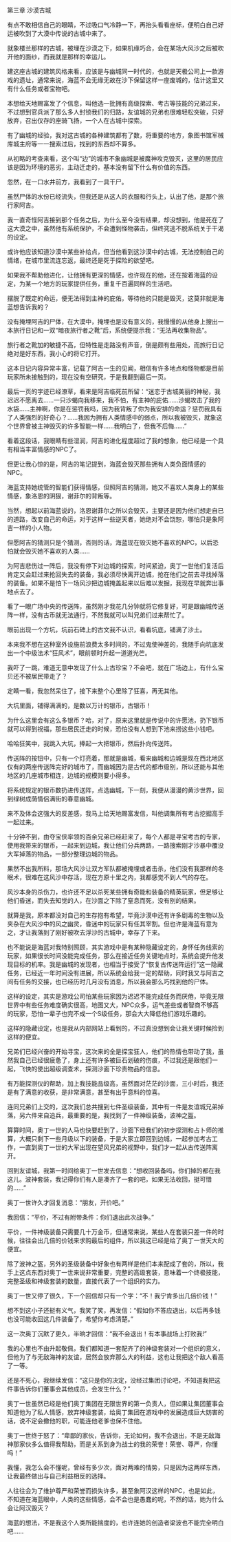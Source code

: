 第三章 沙漠古城


有点不敢相信自己的眼睛，不过吸口气冷静一下，再抬头看看座标，便明白自己好运被吹到了大漠中传说的古城中来了。

就象楼兰那样的古城，被埋在沙漠之下，如果机缘巧合，会在某场大风沙之后被吹开他的面纱，而我就是那样的幸运儿。

建这座古城的建筑风格来看，应该是与幽城同一时代的，也就是天极公司上一款游戏的遗址，通常来说，海蓝不会无缘无故在沙下保留这样一座废城的，估计这里又有什么任务或者宝物吧。

本想给天地赐富发了个信息，叫他选一批拥有高级探索、考古等技能的兄弟过来，不过想到官兵派了那么多人封锁我们的归路，友谊城的兄弟也很难轻松突破，只好放弃，召出仅存的座骑飞扬，一个人在古城中探索。

有了幽城的经验，我对这古城的各种建筑都有了数，将重要的地方，象图书馆军械库城主府等一一搜索过后，找到的东西却不算多。

从初略的考查来看，这个叫“边”的城市不象幽城是被魔神攻克毁灭，这里的居民应该是因为环境的恶劣，主动迁走的，基本没有留下什么有价值的东西。

忽然，在一口水井前方，我看到了一具干尸。

虽然尸体的水份已经流失，但我还是从这人的衣服和行头上，认出了他，是那个旅行家阿吉。

我一直奇怪阿吉接到那个任务之后，为什么至今没有结果，却没想到，他是死在了这大漠之中，虽然他有系统保护，不会遭到怪物袭击，但终究逃不脱系统关于干渴的设定。

或许他应该知道沙漠中某些补给点，但当他看到这沙漠中的古城，无法控制自己的情绪，在城市里流连忘返，最终还是死于探险的欲望吧。

如果我不帮助他进化，让他拥有更深的情感，也许现在的他，还在按着海蓝的设定，为某一个地方的玩家提供任务，重复千百遍同样的生活吧。

摆脱了既定的命运，便无法得到主神的庇佑，等待他的只能是毁灭，这莫非就是海蓝想告诉我的？

没有掩埋阿吉的尸体，在大漠中，掩埋也是没有意义的，我慢慢的从他身上搜出一本旅行日记和一双“暗夜旅行者之靴”后，系统便提示我：“无法再收集物品”。

旅行者之靴加的敏捷不高，但特性是走路没有声音，倒是颇有些用处，而旅行日记绝对是好东西，我小心的将它打开。

这本日记内容异常丰富，记载了阿吉一生的见闻，相信有许多地点和怪物都是目前玩家所未接触到的，现在没有空研究，于是我翻到最后一页。

最后一页的字迹已经潦草，看来是阿吉临死前所留：“迷恋于古城美丽的神秘，我迟迟不愿离去……一只沙蝎向我移来，我不怕，有主神的庇佑……沙蝎攻击了我的水袋……主神啊，你是在惩罚我吗，因为我背叛了你为我安排的命运？惩罚我具有了人类强烈的好奇心？……我因为拥有人类情感中的弱点，所以我被毁灭，就象这个世界曾被主神毁灭的许多智能一样……我明白了，但我不后悔……”

看着这段话，我眼睛有些湿润，阿吉的进化程度超过了我的想象，他已经是一个具有相当丰富情感的NPC了。

但更让我心惊的是，阿吉的笔记提到，海蓝会毁灭那些拥有人类负面情感的NPC。

海蓝支持她统管的智能们获得情感，但照阿吉的猜测，她又不喜欢人类身上的某些情感，象洛恩的阴狠，谢菲尔的背叛等。

当然，想起以前海蓝说的，洛恩谢菲尔之所以会毁灭，主要还是因为他们想走自已的道路，改变自己的命运，对于这样一些逆天者，她绝对不会饶恕，哪怕只是象阿吉一样的小人物。

但愿阿吉的猜测只是个猜测，否则的话，海蓝现在毁灭她不喜欢的NPC，以后恐怕就会毁灭她不喜欢的人类……

为阿吉悲伤过一阵后，我没有停下对边城的探索，时间紧迫，奥丁一世他们复活后肯定又会赶过来抢回失去的装备，我必须尽快离开边城，抢在他们之前去寻找掉落的装备。如果不是怕下一场风沙把边城掩盖起来以后难以发掘，我现在早就奔出事地点去了。

看了一眼广场中央的传送阵，虽然刚才我花几分钟就将它修复好，可是跟幽城传送阵一样，没有古币就无法通行，不然我就可以叫兄弟们过来帮忙了。

眼前出现一个方坑，坑前石碑上的古文我不认识，看看坑底，铺满了沙土。

本来我不想在这种室外设施前浪费太多时间的，不过鬼使神差的，我随手向坑底发出一个中级法术“狂风术”，眼前顿时升起一道道光芒。

我吓了一跳，难道无意中发现了什么上古珍宝？不会吧，就在广场边上，有什么宝贝还不被居民带走了？

定睛一看，我忽然呆住了，接下来整个心里除了狂喜，再无其他。

大坑里面，铺得满满的，是数以万计的银币，古银币！

为什么这里会有这么多银币？哈，对了，原来这里就是传说中的许愿池，扔下银币就可以得到祝福，那些居民迁走的时候，恐怕没有人想到下池来捞这些小钱吧。

哈哈狂笑中，我跳入大坑，捧起一大把银币，然后扑向传送阵。

传送阵的按钮中，只有一个灯亮着，那就是幽城，看来幽城和边城是现在西北地区仅有的两座传送阵完好的城市了，而幽城因为是古代的都市级别，所以还能与其他地区的几座城市相连，边城的规模则要小得多。

将系统规定的银币数扔进传送阵，点选幽城，下一刻，我便从漫漫的黄沙世界，回到绿树成荫情侣满街的春意幽城。

来不及体会这强大的反差感，我马上给天地赐富发信，叫他调集所有考古挖掘高手一起过来。

十分钟不到，由夺宝侠率领的百余兄弟已经赶来了，每个人都是寻宝考古的专家，使用我带来的银币，一起来到边城，我让他们分兵两路，一路搜索刚才沙暴中覆没大军掉落的物品，一部分整理边城的物品。

果然不出我所料，那场大风沙让双方军队都被掩埋或者击杀，他们没有我那样的冬眠术，很难在这风沙中存活，现在方原十里之内，我都感觉不到人气的存在。

风沙本身的杀伤力，也许还不足以杀死某些拥有奇能和装备的精英玩家，但足够让他们昏迷，而失去知觉的人，在沙面之下除了窒息而死，没有别的结果。

就算是我，原本都没对自己的生存抱有希望，毕竟沙漠中还有许多剧毒的生物以及夹杂在大风沙中的风之幽灵，昏迷中的玩家只有任其宰割。但也许是海蓝有意为之，才让我落到了刚好被吹去浮沙的古城中，幸存了下来。

也不能说是海蓝对我特别照顾，其实游戏中是有某种隐藏设定的，身怀任务线索的玩家，如果很长时间没能完成任务，那么在接近任务关键地点时，系统会提升他发现目标的机率。我是幽城的发现者，也相当于接受了“恢复古传送阵运行”这一隐藏任务，已经近一年时间没有进展，所以系统会给我一定的帮助，同时我又与阿吉之间有任务的交接，也已经历时几月没有消息，所以我会那么巧找到他的尸体。

这样的设定，其实是游戏公司怕某些玩家因为迟迟不能完成任务而厌倦，毕竟无限世界中有些任务难度确实很高，地图又大，NPC众多，运气差些或者智商不够高的玩家，恐怕一辈子也完不成一个S级任务，那会大大降低他们游戏乐趣的。

这样的隐藏设定，也是我从内部网站上看到的，不过真没想到会让我关键时候捡到这样的便宜。

兄弟们已经兴奋的开始寻宝，这次来的全是探宝狂人，他们的热情也带动了我，虽然我自己已经很疲惫了，身上还有许多被巨石划破的伤痕，不过我还是跟他们一起，飞快的使出超级调查术，探测沙面下珍贵物品的信息。

有万能探测仪的帮助，加上我技能品级高，虽然面对茫茫的沙面，三小时后，我还是有了满意的收获，是非常满意，甚至有出乎意料的惊喜。

连同兄弟们上交的，这次我们总共搜到七件圣级装备，其中有一件是友谊城兄弟掉落，另六件来自追兵，最重要的是，我找到了一件神级装备，波神之盔。

算算时间，奥丁一世的人马也快要赶到了，沙面下经我们的初步探测和占卜师的推算，大概只剩下一些月级以下的装备，于是大家立即回到边城，一起参加考古工作，一直到奥丁一世的大军出现在望风兄弟的视野中，我们才一起从古传送阵离开。

回到友谊城，我第一时间给奥丁一世发去信息：“想收回装备吗，你们掉的都在我这儿。波神套装，我记得你们有人是凑齐了一套的吧，如果无法收回，挺可惜的……”

奥丁一世许久才回复消息：“朋友，开价吧。”

我回信：“平价，不过有附带条件：你们退出此次战争。”

平价，一件神级装备只需要几十万金币，但通常来说，某些人在套装只差一件的时候，往往会出几倍的价钱来求购最后的组件，所以我这已经是给了奥丁一世天大的便宜。

除了波神之盔，另外的圣级装备中好象也有两样是他们本来配成了套的，所以，我手上这点东西对奥丁一世来说非常重要，完整的高级套装，意味着一个终极技能，完整圣级和神级套装的数量，直接代表了一个组织的实力。

奥丁一世又停了很久，下一个回信却只有一个字：“不！我宁肯多出几倍价钱！”

想不到这小子还挺有义气，我笑了笑，再发信：“假如你不答应退出，以后再多钱也没可能收回这几件装备了，希望你考虑清楚。”

这一次奥丁沉默了更久，半晌才回信：“我不会退出！有本事战场上打败我!”

我的心里也不由升起敬佩，我们都知道一套配齐了的神级套装对一个组织的意义，但他为了与无敌海神的友谊，居然会放弃那么大的利益，这也让我把这个敌人看高了一等。

还是不死心，我继续发信：“这只是你的决定，没经过集团讨论吧，不知道我把这件事告诉你们董事会其他成员，会发生什么？”

奥丁一世虽然已经是他们奥丁集团在无限世界的第一负责人，但如果让集团董事会知道他为了私人情感，放弃神级套装，给奥丁集团在游戏中的发展造成巨大妨害的话，说不定会撤他的职，可能连他老爹也保不住他。

奥丁一世终于怒了：“卑鄙的家伙，告诉你，无论如何，我不会退出，不是无敌海神那家伙多么值得我帮助，而是关系到身为战士的我的荣誉！荣誉、尊严，你懂吗！”

我懂，我怎么会不懂呢，曾经有多少次，面对两难的情势，只是因为这两样东西，让我最终做出与自己利益相反的选择。

人往往会为了维护尊严和荣誉而损失许多，甚至象阿汉这样的NPC，也是如此，不知道在海蓝眼中，人类的这些情感，会不会也是愚蠢的呢，不然的话，她为什么会让阿汉毁灭？

海蓝的想法，不是我这个人类所能揣度的，也许连她的创造者梁波也不能完全明白吧……





